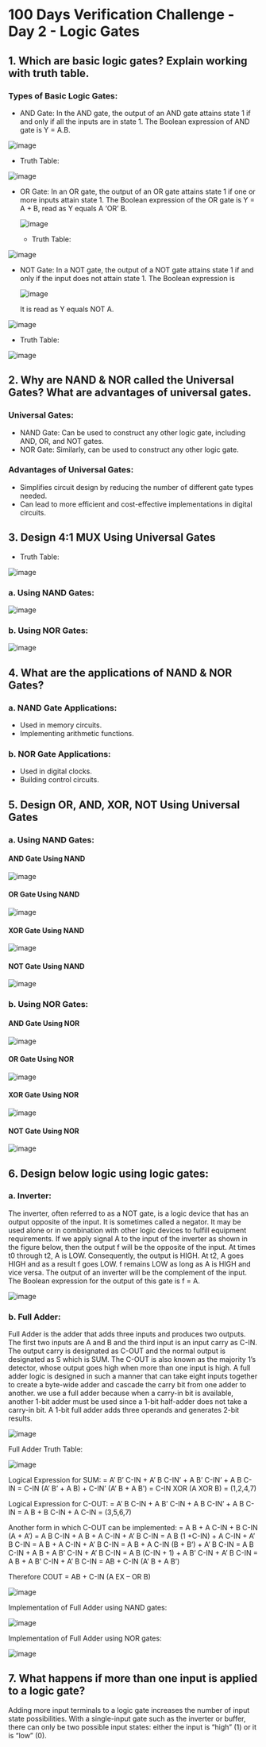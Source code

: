 # 100 Days Verification Challenge - Day 2 - Logic Gates

## 1. Which are basic logic gates? Explain working with truth table. 

### Types of Basic Logic Gates:
- AND Gate: In the AND gate, the output of an AND gate attains state 1 if and only if all the inputs are in state 1. The Boolean expression of AND gate is Y = A.B.
  
 ![image](https://github.com/harshitabhambhani/100-days-verification-challenge/assets/109619297/c265e776-880b-404f-a7b5-206261aa6a67)

  - Truth Table:
    
![image](https://github.com/harshitabhambhani/100-days-verification-challenge/assets/109619297/12f4a3ac-e104-4588-b183-c7f88b168377)
    
- OR Gate: In an OR gate, the output of an OR gate attains state 1 if one or more inputs attain state 1. The Boolean expression of the OR gate is Y = A + B, read as Y equals A ‘OR’ B.
  
  ![image](https://github.com/harshitabhambhani/100-days-verification-challenge/assets/109619297/3d7d719c-ef5b-474a-8c51-a6f0b22599b4)

  - Truth Table:
    
![image](https://github.com/harshitabhambhani/100-days-verification-challenge/assets/109619297/1dedf028-bbe2-416e-8c67-65b108b1e84d)

- NOT Gate: In a NOT gate, the output of a NOT gate attains state 1 if and only if the input does not attain state 1. The Boolean expression is

  ![image](https://github.com/harshitabhambhani/100-days-verification-challenge/assets/109619297/5764d153-f093-4b65-9467-a9ec60c9943e)

  It is read as Y equals NOT A.

 ![image](https://github.com/harshitabhambhani/100-days-verification-challenge/assets/109619297/62f7d8ba-5670-45f3-abe0-f71fa97782a3)

  - Truth Table:

 ![image](https://github.com/harshitabhambhani/100-days-verification-challenge/assets/109619297/37511c50-4fb6-4b59-8051-f283ad266324)


## 2. Why are NAND & NOR called the Universal Gates? What are advantages of universal gates.

### Universal Gates:
- NAND Gate: Can be used to construct any other logic gate, including AND, OR, and NOT gates.
- NOR Gate: Similarly, can be used to construct any other logic gate.

### Advantages of Universal Gates:
- Simplifies circuit design by reducing the number of different gate types needed.
- Can lead to more efficient and cost-effective implementations in digital circuits.

## 3. Design 4:1 MUX Using Universal Gates

- Truth Table:
  
![image](https://github.com/harshitabhambhani/100-days-verification-challenge/assets/109619297/28722cc5-303b-4abc-8096-ee4d458cf4fb)
  
### a. Using NAND Gates:

![image](https://github.com/harshitabhambhani/100-days-verification-challenge/assets/109619297/b9bd7d05-99eb-4dd4-b7e7-6df0c7f83e44)

### b. Using NOR Gates:

![image](https://github.com/harshitabhambhani/100-days-verification-challenge/assets/109619297/bda7becf-a094-4519-9b3a-1df3470d302b)

## 4. What are the applications of NAND & NOR Gates?

### a. NAND Gate Applications:
- Used in memory circuits.
- Implementing arithmetic functions.

### b. NOR Gate Applications:
- Used in digital clocks.
- Building control circuits.

## 5. Design OR, AND, XOR, NOT Using Universal Gates

### a. Using NAND Gates:

#### AND Gate Using NAND

![image](https://github.com/harshitabhambhani/100-days-verification-challenge/assets/109619297/753fe160-c507-44e4-9fcb-a4ef7055a30e)

#### OR Gate Using NAND

![image](https://github.com/harshitabhambhani/100-days-verification-challenge/assets/109619297/53ac0da0-d3c3-46b5-a7c7-a1d2bb60204e)

#### XOR Gate Using NAND

![image](https://github.com/harshitabhambhani/100-days-verification-challenge/assets/109619297/4c2c3046-829d-4a11-b5ad-e2c4e97b52e3)

#### NOT Gate Using NAND

![image](https://github.com/harshitabhambhani/100-days-verification-challenge/assets/109619297/a6e95f1d-8622-4549-98b1-4255cff6a265)

### b. Using NOR Gates:

#### AND Gate Using NOR

![image](https://github.com/harshitabhambhani/100-days-verification-challenge/assets/109619297/cf62fe0d-2df9-4fc5-8635-74ef0f46e4fa)

#### OR Gate Using NOR

![image](https://github.com/harshitabhambhani/100-days-verification-challenge/assets/109619297/0fd5378d-6aa1-445d-b183-5037a43b9b78)

#### XOR Gate Using NOR

![image](https://github.com/harshitabhambhani/100-days-verification-challenge/assets/109619297/3d87d38f-20a4-4a46-aa6f-4b43443722d7)

#### NOT Gate Using NOR

![image](https://github.com/harshitabhambhani/100-days-verification-challenge/assets/109619297/4229701c-b69e-4d35-bf8a-26126d128f64)

## 6. Design below logic using logic gates:

### a. Inverter:
The inverter, often referred to as a NOT gate, is a logic device that has an output opposite of the input. It is sometimes called a negator. It may be used alone or in combination with other logic devices to fulfill equipment requirements. If we apply signal A to the input of the inverter as shown in the figure below, then the output f will be the opposite of the input. At times t0 through t2, A is LOW. Consequently, the output is HIGH. At t2, A goes HIGH and as a result f goes LOW. f remains LOW as long as A is HIGH and vice versa. The output of an inverter will be the complement of the input. The Boolean expression for the output of this gate is f = A.

![image](https://github.com/harshitabhambhani/100-days-verification-challenge/assets/109619297/fcfaaf6a-7411-45aa-b603-3f51be512e84)

### b. Full Adder:
Full Adder is the adder that adds three inputs and produces two outputs. The first two inputs are A and B and the third input is an input carry as C-IN. The output carry is designated as C-OUT and the normal output is designated as S which is SUM. The C-OUT is also known as the majority 1’s detector, whose output goes high when more than one input is high. A full adder logic is designed in such a manner that can take eight inputs together to create a byte-wide adder and cascade the carry bit from one adder to another. we use a full adder because when a carry-in bit is available, another 1-bit adder must be used since a 1-bit half-adder does not take a carry-in bit. A 1-bit full adder adds three operands and generates 2-bit results.

![image](https://github.com/harshitabhambhani/100-days-verification-challenge/assets/109619297/a857622b-05ee-4075-80f9-075569c8381e)

Full Adder Truth Table:

![image](https://github.com/harshitabhambhani/100-days-verification-challenge/assets/109619297/29ba737d-1282-4d3e-94d9-d5d7683f7c6b)

Logical Expression for SUM: = A’ B’ C-IN + A’ B C-IN’ + A B’ C-IN’ + A B C-IN = C-IN (A’ B’ + A B) + C-IN’ (A’ B + A B’) = C-IN XOR (A XOR B) = (1,2,4,7) 

Logical Expression for C-OUT: = A’ B C-IN + A B’ C-IN + A B C-IN’ + A B C-IN = A B + B C-IN + A C-IN = (3,5,6,7) 

Another form in which C-OUT can be implemented: = A B + A C-IN + B C-IN (A + A’) = A B C-IN + A B + A C-IN + A’ B C-IN = A B (1 +C-IN) + A C-IN + A’ B C-IN = A B + A C-IN + A’ B C-IN = A B + A C-IN (B + B’) + A’ B C-IN = A B C-IN + A B + A B’ C-IN + A’ B C-IN = A B (C-IN + 1) + A B’ C-IN + A’ B C-IN = A B + A B’ C-IN + A’ B C-IN = AB + C-IN (A’ B + A B’) 

Therefore COUT = AB + C-IN (A EX – OR B) 

![image](https://github.com/harshitabhambhani/100-days-verification-challenge/assets/109619297/fc83f08e-e37c-4aaa-ab0d-67cfce6a51b7)

Implementation of Full Adder using NAND gates:

![image](https://github.com/harshitabhambhani/100-days-verification-challenge/assets/109619297/6eea2807-3cad-481f-a304-83f1edd11ac8)

Implementation of Full Adder using NOR gates: 

![image](https://github.com/harshitabhambhani/100-days-verification-challenge/assets/109619297/48b3a014-f1df-4bb7-a707-2506380c4b9c)

## 7. What happens if more than one input is applied to a logic gate?

Adding more input terminals to a logic gate increases the number of input state possibilities. With a single-input gate such as the inverter or buffer, there can only be two possible input states: either the input is “high” (1) or it is “low” (0).

